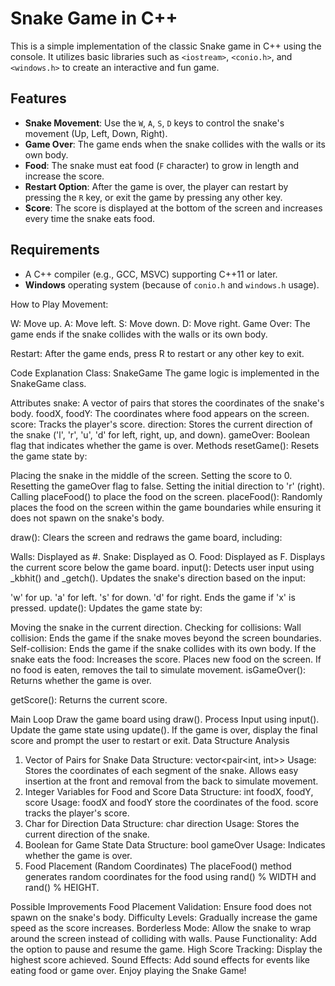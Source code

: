 # Snake Game in C++

This is a simple implementation of the classic Snake game in C++ using the console. It utilizes basic libraries such as `<iostream>`, `<conio.h>`, and `<windows.h>` to create an interactive and fun game.

## Features
- **Snake Movement**: Use the `W`, `A`, `S`, `D` keys to control the snake's movement (Up, Left, Down, Right).
- **Game Over**: The game ends when the snake collides with the walls or its own body.
- **Food**: The snake must eat food (`F` character) to grow in length and increase the score.
- **Restart Option**: After the game is over, the player can restart by pressing the `R` key, or exit the game by pressing any other key.
- **Score**: The score is displayed at the bottom of the screen and increases every time the snake eats food.

## Requirements
- A C++ compiler (e.g., GCC, MSVC) supporting C++11 or later.
- **Windows** operating system (because of `conio.h` and `windows.h` usage).


How to Play
Movement:

W: Move up.
A: Move left.
S: Move down.
D: Move right.
Game Over: The game ends if the snake collides with the walls or its own body.

Restart: After the game ends, press R to restart or any other key to exit.

Code Explanation
Class: SnakeGame
The game logic is implemented in the SnakeGame class.

Attributes
snake: A vector of pairs that stores the coordinates of the snake's body.
foodX, foodY: The coordinates where food appears on the screen.
score: Tracks the player's score.
direction: Stores the current direction of the snake ('l', 'r', 'u', 'd' for left, right, up, and down).
gameOver: Boolean flag that indicates whether the game is over.
Methods
resetGame(): Resets the game state by:

Placing the snake in the middle of the screen.
Setting the score to 0.
Resetting the gameOver flag to false.
Setting the initial direction to 'r' (right).
Calling placeFood() to place the food on the screen.
placeFood(): Randomly places the food on the screen within the game boundaries while ensuring it does not spawn on the snake's body.

draw(): Clears the screen and redraws the game board, including:

Walls: Displayed as #.
Snake: Displayed as O.
Food: Displayed as F.
Displays the current score below the game board.
input(): Detects user input using _kbhit() and _getch(). Updates the snake's direction based on the input:

'w' for up.
'a' for left.
's' for down.
'd' for right.
Ends the game if 'x' is pressed.
update(): Updates the game state by:

Moving the snake in the current direction.
Checking for collisions:
Wall collision: Ends the game if the snake moves beyond the screen boundaries.
Self-collision: Ends the game if the snake collides with its own body.
If the snake eats the food:
Increases the score.
Places new food on the screen.
If no food is eaten, removes the tail to simulate movement.
isGameOver(): Returns whether the game is over.

getScore(): Returns the current score.

Main Loop
Draw the game board using draw().
Process Input using input().
Update the game state using update().
If the game is over, display the final score and prompt the user to restart or exit.
Data Structure Analysis
1. Vector of Pairs for Snake
Data Structure: vector<pair<int, int>>
Usage:
Stores the coordinates of each segment of the snake.
Allows easy insertion at the front and removal from the back to simulate movement.
2. Integer Variables for Food and Score
Data Structure: int foodX, foodY, score
Usage:
foodX and foodY store the coordinates of the food.
score tracks the player's score.
3. Char for Direction
Data Structure: char direction
Usage:
Stores the current direction of the snake.
4. Boolean for Game State
Data Structure: bool gameOver
Usage:
Indicates whether the game is over.
5. Food Placement (Random Coordinates)
The placeFood() method generates random coordinates for the food using rand() % WIDTH and rand() % HEIGHT.

Possible Improvements
Food Placement Validation: Ensure food does not spawn on the snake's body.
Difficulty Levels: Gradually increase the game speed as the score increases.
Borderless Mode: Allow the snake to wrap around the screen instead of colliding with walls.
Pause Functionality: Add the option to pause and resume the game.
High Score Tracking: Display the highest score achieved.
Sound Effects: Add sound effects for events like eating food or game over.
Enjoy playing the Snake Game!

